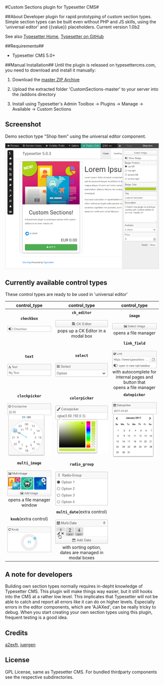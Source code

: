 #Custom Sections plugin for Typesetter CMS#


##About
Developer plugin for rapid prototyping of custom section types. Simple section types can be built even without PHP and JS skills, using the 'universal editor' and {{value}} placeholders. 
Current version 1.0b2 

See also [Typesetter Home](http://www.typesettercms.com), [Typesetter on GitHub](https://github.com/Typesetter/Typesetter)

##Requirements##
* Typesetter CMS 5.0+

##Manual Installation##
Until the plugin is released on typesettercms.com, you need to download and install it manually:

1. Download the [master ZIP Archive](https://github.com/juek/CustomSections/archive/master.zip)

2. Upload the extracted folder 'CustomSections-master' to your server into the /addons directory

3. Install using Typesetter's Admin Toolbox -> Plugins -> Manage -> Available -> Custom Sections

## Screenshot
Demo section type "Shop Item" using the universal editor component.

![Screenshot](/screenshot-01.png?raw=true)

## Currently available control types
These control types are ready to be used in 'universal editor'

| control_type | control_type | control_type |
| :---: | :---: | :---: |
| **`checkbox`**<br/><br/> ![Screenshot](/docs/controls/checkbox.png?raw=true) | **`ck_editor`**<br/><br/> ![Screenshot](/docs/controls/ck_editor.png?raw=true)<br/>pops up a CK Editor in a modal box | **`image`**<br/><br/>![Screenshot](/docs/controls/image.png?raw=true)<br/>opens a file manager |
| **`text`**<br/><br/>![Screenshot](/docs/controls/text.png?raw=true) | **`select`**<br/><br/>![Screenshot](/docs/controls/select.png?raw=true) | **`link_field`**<br/><br/>![Screenshot](/docs/controls/link_field.png?raw=true)<br/>with autocomplete for <br>internal pages and button that<br/> opens a file manager |
| **`clockpicker`**<br/><br/> ![Screenshot](/docs/controls/clockpicker.png?raw=true) | **`colorpicker`**<br/><br/>![Screenshot](/docs/controls/colorpicker.png?raw=true) | **`datepicker`**<br/><br/>![Screenshot](/docs/controls/datepicker.png?raw=true) |
| **`multi_image`**<br/><br/>![Screenshot](/docs/controls/multi_image.png?raw=true)<br/>opens a file manager window | **`radio_group`**<br/><br/>![Screenshot](/docs/controls/radio_group.png?raw=true) |  |
| **`knob`**(extra control)<br/><br/>![Screenshot](/docs/controls/knob.png?raw=true) | **`multi_date`**(extra control)<br/><br/>![Screenshot](/docs/controls/multi_date.png?raw=true)<br/>with sorting option, <br>dates are managed in modal boxes |  |

## A note for developers
Building own section types normally requires in-depht knowledge of Typesetter CMS. This plugin will make things way easier, but it still hooks into the CMS at a rather low level. This implicates that Typesetter will not be able to catch and report all errors like it can do on higher levels. Especially errors in the editor components, which are 'AJAXed', can be really tricky to debug. When you start creating your own section types using this plugin, frequent testing is a good idea. 

## Credits
[a2exfr](http://my-sitelab.com/), [juergen](https://www.typesettercms.com/User/789)

## License
GPL License, same as Typesetter CMS. For bundled thirdparty components see the respective subdirectories.
